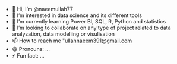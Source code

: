 - 👋 Hi, I’m @naeemullah77
- 👀 I’m interested in data science and its different tools
- 🌱 I’m currently learning Power BI, SQL, R, Python and statistics
- 💞️ I’m looking to collaborate on any type of project related to data analyzation, data modeliing or visulisation
- 📫 How to reach me "ullahnaeem391@gmail.com
- 😄 Pronouns: ...
- ⚡ Fun fact: ...

<!---
naeemullah77/naeemullah77 is a ✨ special ✨ repository because its `README.md` (this file) appears on your GitHub profile.
You can click the Preview link to take a look at your changes.
--->
